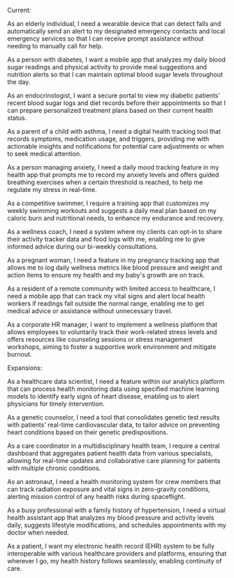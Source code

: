 Current: 

As an elderly individual, I need a wearable device that can detect falls and automatically send an alert to my designated emergency contacts and local emergency services so that I can receive prompt assistance without needing to manually call for help.

As a person with diabetes, I want a mobile app that analyzes my daily blood sugar readings and physical activity to provide meal suggestions and nutrition alerts so that I can maintain optimal blood sugar levels throughout the day.

As an endocrinologist, I want a secure portal to view my diabetic patients' recent blood sugar logs and diet records before their appointments so that I can prepare personalized treatment plans based on their current health status.

As a parent of a child with asthma, I need a digital health tracking tool that records symptoms, medication usage, and triggers, providing me with actionable insights and notifications for potential care adjustments or when to seek medical attention.

As a person managing anxiety, I need a daily mood tracking feature in my health app that prompts me to record my anxiety levels and offers guided breathing exercises when a certain threshold is reached, to help me regulate my stress in real-time.

As a competitive swimmer, I require a training app that customizes my weekly swimming workouts and suggests a daily meal plan based on my caloric burn and nutritional needs, to enhance my endurance and recovery.

As a wellness coach, I need a system where my clients can opt-in to share their activity tracker data and food logs with me, enabling me to give informed advice during our bi-weekly consultations.

As a pregnant woman, I need a feature in my pregnancy tracking app that allows me to log daily wellness metrics like blood pressure and weight and action items to ensure my health and my baby's growth are on track.

As a resident of a remote community with limited access to healthcare, I need a mobile app that can track my vital signs and alert local health workers if readings fall outside the normal range, enabling me to get medical advice or assistance without unnecessary travel.

As a corporate HR manager, I want to implement a wellness platform that allows employees to voluntarily track their work-related stress levels and offers resources like counseling sessions or stress management workshops, aiming to foster a supportive work environment and mitigate burnout.

Expansions: 

As a healthcare data scientist, I need a feature within our analytics platform that can process health monitoring data using specified machine learning models to identify early signs of heart disease, enabling us to alert physicians for timely intervention.

As a genetic counselor, I need a tool that consolidates genetic test results with patients' real-time cardiovascular data, to tailor advice on preventing heart conditions based on their genetic predispositions.

As a care coordinator in a multidisciplinary health team, I require a central dashboard that aggregates patient health data from various specialists, allowing for real-time updates and collaborative care planning for patients with multiple chronic conditions.

As an astronaut, I need a health monitoring system for crew members that can track radiation exposure and vital signs in zero-gravity conditions, alerting mission control of any health risks during spaceflight.

As a busy professional with a family history of hypertension, I need a virtual health assistant app that analyzes my blood pressure and activity levels daily, suggests lifestyle modifications, and schedules appointments with my doctor when needed.

As a patient, I want my electronic health record (EHR) system to be fully interoperable with various healthcare providers and platforms, ensuring that wherever I go, my health history follows seamlessly, enabling continuity of care.
